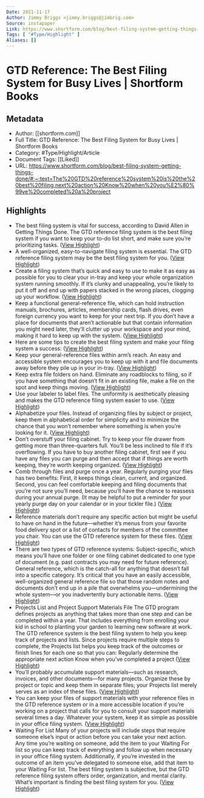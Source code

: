```yaml
---
Date: 2021-11-17
Author: Jimmy Briggs <jimmy.briggs@jimbrig.com>
Source: instapaper
Link: https://www.shortform.com/blog/best-filing-system-getting-things-done/#:~:text=The%20GTD%20reference%20system%20is%20the%20best%20filing,next%20action%20Know%20when%20you%E2%80%99ve%20completed%20a%20project
Tags: [ "#Type/Highlight" ]
Aliases: []
---
```

# GTD Reference: The Best Filing System for Busy Lives | Shortform Books

## Metadata
- Author: [[shortform.com]]
- Full Title: GTD Reference: The Best Filing System for Busy Lives | Shortform Books
- Category: #Type/Highlight/Article
- Document Tags: [[Liked]] 
- URL: https://www.shortform.com/blog/best-filing-system-getting-things-done/#:~:text=The%20GTD%20reference%20system%20is%20the%20best%20filing,next%20action%20Know%20when%20you%E2%80%99ve%20completed%20a%20project

## Highlights
- The best filing system is vital for success, according to David Allen in Getting Things Done. The GTD reference filing system is the best filing system if you want to keep your to-do list short, and make sure you’re prioritizing tasks. ([View Highlight](https://instapaper.com/read/1440582212/17329574))
- A well-organized, easy-to-navigate filing system is essential. The GTD reference filing system may be the best filing system for you. ([View Highlight](https://instapaper.com/read/1440582212/17329575))
- Create a filing system that’s quick and easy to use to make it as easy as possible for you to clear your in-tray and keep your whole organization system running smoothly. If it’s clunky and unappealing, you’re likely to put it off and end up with papers stacked in the wrong places, clogging up your workflow. ([View Highlight](https://instapaper.com/read/1440582212/17329577))
- Keep a functional general-reference file, which can hold instruction manuals, brochures, articles, membership cards, flash drives, even foreign currency you want to keep for your next trip. If you don’t have a place for documents that aren’t actionable but that contain information you might need later, they’ll clutter up your workspace and your mind, making it hard to keep up with the system. ([View Highlight](https://instapaper.com/read/1440582212/17329578))
- Here are some tips to create the best filing system and make your filing system a success: ([View Highlight](https://instapaper.com/read/1440582212/17329583))
- Keep your general-reference files within arm’s reach. An easy and accessible system encourages you to keep up with it and file documents away before they pile up in your in-tray. ([View Highlight](https://instapaper.com/read/1440582212/17329584))
- Keep extra file folders on hand. Eliminate any roadblocks to filing, so if you have something that doesn’t fit in an existing file, make a file on the spot and keep things moving. ([View Highlight](https://instapaper.com/read/1440582212/17329585))
- Use your labeler to label files. The uniformity is aesthetically pleasing and makes the GTD reference filing system easier to use. ([View Highlight](https://instapaper.com/read/1440582212/17329586))
- Alphabetize your files. Instead of organizing files by subject or project, keep them in alphabetical order for simplicity and to minimize the chance that you won’t remember where something is when you’re looking for it. ([View Highlight](https://instapaper.com/read/1440582212/17329587))
- Don’t overstuff your filing cabinet. Try to keep your file drawer from getting more than three-quarters full. You’ll be less inclined to file if it’s overflowing. If you have to buy another filing cabinet, first see if you have any files you can purge and then accept that if things are worth keeping, they’re worth keeping organized. ([View Highlight](https://instapaper.com/read/1440582212/17329588))
- Comb through files and purge once a year. Regularly purging your files has two benefits: First, it keeps things clean, current, and organized. Second, you can feel comfortable keeping and filing documents that you’re not sure you’ll need, because you’ll have the chance to reassess during your annual purge. (It may be helpful to put a reminder for your yearly purge day on your calendar or in your tickler file.) ([View Highlight](https://instapaper.com/read/1440582212/17329589))
- Reference materials don’t require any specific action but might be useful to have on hand in the future—whether it’s menus from your favorite food delivery spot or a list of contacts for members of the committee you chair. You can use the GTD reference system for these files. ([View Highlight](https://instapaper.com/read/1440582212/17329594))
- There are two types of GTD reference systems:
  Subject-specific, which means you’ll have one folder or one filing cabinet dedicated to one type of document (e.g. past contracts you may need for future reference).
  General reference, which is the catch-all for anything that doesn’t fall into a specific category. It’s critical that you have an easily accessible, well-organized general reference file so that those random notes and documents don’t end up in a pile that overwhelms you—undermining the whole system—or you inadvertently bury actionable items. ([View Highlight](https://instapaper.com/read/1440582212/17329596))
- Projects List and Project Support Materials File
  The GTD program defines projects as anything that takes more than one step and can be completed within a year. That includes everything from enrolling your kid in school to planting your garden to learning new software at work. The GTD reference system is the best filing system to help you keep track of projects and lists.
  Since projects require multiple steps to complete, the Projects list helps you keep track of the outcomes or finish lines for each one so that you can:
  Regularly determine the appropriate next action
  Know when you’ve completed a project ([View Highlight](https://instapaper.com/read/1440582212/17329598))
- You’ll probably accumulate support materials—such as research, invoices, and other documents—for many projects. Organize these by project or topic and keep them in separate files; your Projects list merely serves as an index of these files. ([View Highlight](https://instapaper.com/read/1440582212/17329600))
- You can keep your files of support materials with your reference files in the GTD reference system or in a more accessible location if you’re working on a project that calls for you to consult your support materials several times a day. Whatever your system, keep it as simple as possible in your office filing system. ([View Highlight](https://instapaper.com/read/1440582212/17329601))
- Waiting For List
  Many of your projects will include steps that require someone else’s input or action before you can take your next action. Any time you’re waiting on someone, add the item to your Waiting For list so you can keep track of everything and follow up when necessary in your office filing system.
  Additionally, if you’re invested in the outcome of an item you’ve delegated to someone else, add that item to your Waiting For list.
  The best filing system is subjective, but the GTD reference filing system offers order, organization, and mental clarity. What’s important is finding the best filing system for you. ([View Highlight](https://instapaper.com/read/1440582212/17329602))
